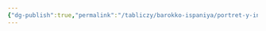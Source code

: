 ```yaml
---
{"dg-publish":true,"permalink":"/tabliczy/barokko-ispaniya/portret-y-infanty-margarity/","dgPassFrontmatter":true}
---
```



